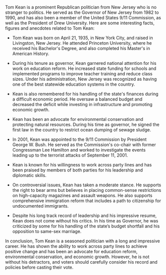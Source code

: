 Tom Kean is a prominent Republican politician from New Jersey who is no stranger to politics. He served as the Governor of New Jersey from 1982 to 1990, and has also been a member of the United States 9/11 Commission, as well as the President of Drew University. Here are some interesting facts, figures and anecdotes related to Tom Kean:

- Tom Kean was born on April 21, 1935, in New York City, and raised in Livingston, New Jersey. He attended Princeton University, where he received his Bachelor's Degree, and also completed his Master's in American History.

- During his tenure as governor, Kean garnered national attention for his work on education reform. He increased state funding for schools and implemented programs to improve teacher training and reduce class sizes. Under his administration, New Jersey was recognized as having one of the best statewide education systems in the country.

- Kean is also remembered for his handling of the state's finances during a difficult economic period. He oversaw a balanced budget and decreased the deficit while investing in infrastructure and promoting economic growth.

- Kean has been an advocate for environmental conservation and protecting natural resources. During his time as governor, he signed the first law in the country to restrict ocean dumping of sewage sludge.

- In 2001, Kean was appointed to the 9/11 Commission by President George W. Bush. He served as the Commission's co-chair with former Congressman Lee Hamilton and worked to investigate the events leading up to the terrorist attacks of September 11, 2001.

- Kean is known for his willingness to work across party lines and has been praised by members of both parties for his leadership and diplomatic skills.

- On controversial issues, Kean has taken a moderate stance. He supports the right to bear arms but believes in placing common-sense restrictions on high-capacity magazines and assault weapons. He also supports comprehensive immigration reform that includes a path to citizenship for undocumented immigrants.

- Despite his long track record of leadership and his impressive resume, Kean does not come without his critics. In his time as Governor, he was criticized by some for his handling of the state’s budget shortfall and his opposition to same-sex marriage.

In conclusion, Tom Kean is a seasoned politician with a long and impressive career. He has shown the ability to work across party lines to achieve positive change and has been an advocate for education reform, environmental conservation, and economic growth. However, he is not without his detractors, and voters should carefully consider his record and policies before casting their vote.
